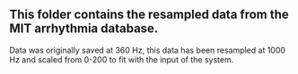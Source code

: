 ## This folder contains the resampled data from the MIT arrhythmia database.

Data was originally saved at 360 Hz, this data has been resampled at 1000 Hz and scaled from 0-200 to fit with the input of the system.